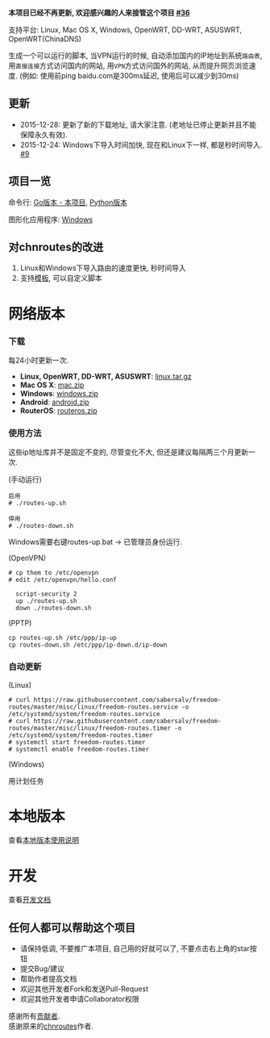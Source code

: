 **本项目已经不再更新, 欢迎感兴趣的人来接管这个项目 [#36](https://github.com/sabersalv/freedom-routes/issues/36)**

支持平台: Linux, Mac OS X, Windows, OpenWRT, DD-WRT, ASUSWRT, OpenWRT(ChinaDNS)

生成一个可以运行的脚本, 当VPN运行的时候, 自动添加国内的IP地址到系统`路由表`, 用`直接连接`方式访问国内的网站, 用`VPN`方式访问国外的网站, 从而提升网页浏览速度. (例如: 使用前ping baidu.com是300ms延迟, 使用后可以减少到30ms)

## 更新

- 2015-12-28: 更新了新的下载地址, 请大家注意. (老地址已停止更新并且不能保障永久有效).
- 2015-12-24: Windows下导入时间加快, 现在和Linux下一样, 都是秒时间导入. [#9](https://github.com/sabersalv/freedom-routes/issues/9)

## 项目一览
命令行: [Go版本 - 本项目](https://github.com/sabersalv/freedom-routes), [Python版本](https://github.com/fivesheep/chnroutes)

图形化应用程序: [Windows](https://github.com/cqjjjzr/freedom-routes#windows%E7%89%88%E5%9B%BE%E5%BD%A2%E5%8C%96%E5%BA%94%E7%94%A8%E7%A8%8B%E5%BA%8F)

## 对chnroutes的改进

1. Linux和Windows下导入路由的速度更快, 秒时间导入
2. 支持[模板](https://github.com/sabersalv/freedom-routes/tree/master/routes/templates), 可以自定义脚本

# 网络版本

### 下载

每24小时更新一次.

- **Linux, OpenWRT, DD-WRT, ASUSWRT**: [linux.tar.gz](https://raw.githubusercontent.com/sabersalv/freedom-routes/dist/linux.tar.gz)
- **Mac OS X**: [mac.zip](https://raw.githubusercontent.com/sabersalv/freedom-routes/dist/mac.zip)
- **Windows**: [windows.zip](https://raw.githubusercontent.com/sabersalv/freedom-routes/dist/windows.zip)
- **Android**: [android.zip](https://raw.githubusercontent.com/sabersalv/freedom-routes/dist/android.zip)
- **RouterOS**: [routeros.zip](https://raw.githubusercontent.com/sabersalv/freedom-routes/dist/routeros.zip)

### 使用方法

这些ip地址库并不是固定不变的, 尽管变化不大, 但还是建议每隔两三个月更新一次.

(手动运行)

```
启用
# ./routes-up.sh

停用
# ./routes-down.sh
```

Windows需要右键routes-up.bat -> 已管理员身份运行.

(OpenVPN)

```
# cp them to /etc/openvpn
# edit /etc/openvpn/hello.conf

  script-security 2
  up ./routes-up.sh
  down ./routes-down.sh
```

(PPTP)

```
cp routes-up.sh /etc/ppp/ip-up
cp routes-down.sh /etc/ppp/ip-down.d/ip-down
```

### 自动更新

(Linux)

```
# curl https://raw.githubusercontent.com/sabersalv/freedom-routes/master/misc/linux/freedom-routes.service -o /etc/systemd/system/freedom-routes.service
# curl https://raw.githubusercontent.com/sabersalv/freedom-routes/master/misc/linux/freedom-routes.timer -o /etc/systemd/system/freedom-routes.timer
# systemctl start freedom-routes.timer
# systemctl enable freedom-routes.timer
```

(Windows)

用计划任务

# 本地版本

查看[本地版本使用说明](https://github.com/sabersalv/freedom-routes/blob/master/docs/local.md)

# 开发

查看[开发文档](https://github.com/sabersalv/freedom-routes/blob/master/docs/Development.md)

## 任何人都可以帮助这个项目

- 请保持低调, 不要推广本项目, 自己用的好就可以了, 不要点击右上角的star按钮
- 提交Bug/建议
- 帮助作者提高文档
- 欢迎其他开发者Fork和发送Pull-Request
- 欢迎其他开发者申请Collaborator权限

感谢所有[贡献者](https://github.com/sabersalv/freedom-routes/contributors). </br>
感谢原来的[chnroutes](https://github.com/fivesheep/chnroutes)作者.
